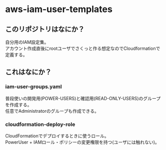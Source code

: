 # aws-iam-user-templates
## このリポジトリはなにか？
自分用のIAM設定集。  
アカウント作成直後にrootユーザでさくっと作る想定なのでCloudformationで定義する。  

## これはなにか？
### iam-user-groups.yaml
普段使いの開発用(POWER-USERS)と確認用(READ-ONLY-USERS)のグループを作成する。  
任意でAdministratorのグループも作成できる。  

### cloudformation-deploy-role
CloudFormationでデプロイするときに使うロール。  
PowerUser + IAMロール・ポリシーの変更権限を持つ(ユーザには触れない)。  

